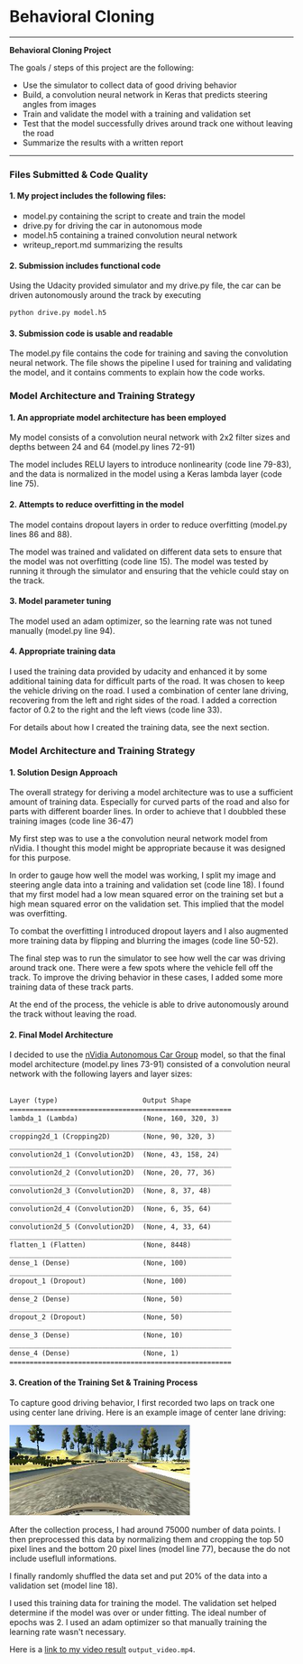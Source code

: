 # **Behavioral Cloning** 

---

**Behavioral Cloning Project**

The goals / steps of this project are the following:
* Use the simulator to collect data of good driving behavior
* Build, a convolution neural network in Keras that predicts steering angles from images
* Train and validate the model with a training and validation set
* Test that the model successfully drives around track one without leaving the road
* Summarize the results with a written report


[//]: # (Image References)

[image1]: ./examples/center_2021_05_06_08_55_21_280.jpg


---
### Files Submitted & Code Quality

#### 1. My project includes the following files:
* model.py containing the script to create and train the model
* drive.py for driving the car in autonomous mode
* model.h5 containing a trained convolution neural network 
* writeup_report.md summarizing the results

#### 2. Submission includes functional code
Using the Udacity provided simulator and my drive.py file, the car can be driven autonomously around the track by executing 
```sh
python drive.py model.h5
```

#### 3. Submission code is usable and readable

The model.py file contains the code for training and saving the convolution neural network. The file shows the pipeline I used for training and validating the model, and it contains comments to explain how the code works.

### Model Architecture and Training Strategy

#### 1. An appropriate model architecture has been employed

My model consists of a convolution neural network with 2x2 filter sizes and depths between 24 and 64 (model.py lines 72-91) 

The model includes RELU layers to introduce nonlinearity (code line 79-83), and the data is normalized in the model using a Keras lambda layer (code line 75). 

#### 2. Attempts to reduce overfitting in the model

The model contains dropout layers in order to reduce overfitting (model.py lines 86 and 88). 

The model was trained and validated on different data sets to ensure that the model was not overfitting (code line 15). The model was tested by running it through the simulator and ensuring that the vehicle could stay on the track.

#### 3. Model parameter tuning

The model used an adam optimizer, so the learning rate was not tuned manually (model.py line 94).

#### 4. Appropriate training data

I used the training data provided by udacity and enhanced it by some additional taining data for difficult parts of the road. It was chosen to keep the vehicle driving on the road. I used a combination of center lane driving, recovering from the left and right sides of the road. I added a correction factor of 0.2 to the right and the left views (code line 33).

For details about how I created the training data, see the next section. 

### Model Architecture and Training Strategy

#### 1. Solution Design Approach

The overall strategy for deriving a model architecture was to use a sufficient amount of training data. Especially for curved parts of the road and also for parts with different boarder lines. In order to achieve that I doubbled these training images (code line 36-47)

My first step was to use a the convolution neural network model from nVidia. I thought this model might be appropriate because it was designed for this purpose.

In order to gauge how well the model was working, I split my image and steering angle data into a training and validation set (code line 18). I found that my first model had a low mean squared error on the training set but a high mean squared error on the validation set. This implied that the model was overfitting. 

To combat the overfitting I introduced dropout layers and I also augmented more training data by flipping and blurring the images (code line 50-52).

The final step was to run the simulator to see how well the car was driving around track one. There were a few spots where the vehicle fell off the track. To improve the driving behavior in these cases, I added some more training data of these track parts.

At the end of the process, the vehicle is able to drive autonomously around the track without leaving the road.

#### 2. Final Model Architecture

I decided to use the [nVidia Autonomous Car Group](https://devblogs.nvidia.com/parallelforall/deep-learning-self-driving-cars/) model, so that the final model architecture (model.py lines 73-91) consisted of a convolution neural network with the following layers and layer sizes:

```

Layer (type)                     Output Shape                        
=======================================================
lambda_1 (Lambda)                (None, 160, 320, 3)     
_______________________________________________________
cropping2d_1 (Cropping2D)        (None, 90, 320, 3)                  
_______________________________________________________
convolution2d_1 (Convolution2D)  (None, 43, 158, 24)                 
_______________________________________________________
convolution2d_2 (Convolution2D)  (None, 20, 77, 36)     
_______________________________________________________
convolution2d_3 (Convolution2D)  (None, 8, 37, 48)      
_______________________________________________________
convolution2d_4 (Convolution2D)  (None, 6, 35, 64)      
_______________________________________________________
convolution2d_5 (Convolution2D)  (None, 4, 33, 64)      
_______________________________________________________
flatten_1 (Flatten)              (None, 8448)           
_______________________________________________________
dense_1 (Dense)                  (None, 100)                        
_______________________________________________________
dropout_1 (Dropout)              (None, 100)
_______________________________________________________
dense_2 (Dense)                  (None, 50)                         
_______________________________________________________
dropout_2 (Dropout)              (None, 50)
_______________________________________________________
dense_3 (Dense)                  (None, 10)                         
_______________________________________________________
dense_4 (Dense)                  (None, 1)                          
=======================================================

```

#### 3. Creation of the Training Set & Training Process

To capture good driving behavior, I first recorded two laps on track one using center lane driving. Here is an example image of center lane driving:

![alt text][image1]

After the collection process, I had around 75000 number of data points. I then preprocessed this data by normalizing them and cropping the top 50 pixel lines and the bottom 20 pixel lines (model line 77), because the do not include useflull informations.

I finally randomly shuffled the data set and put 20% of the data into a validation set (model line 18).

I used this training data for training the model. The validation set helped determine if the model was over or under fitting. The ideal number of epochs was 2. I used an adam optimizer so that manually training the learning rate wasn't necessary.

Here is a [link to my video result](./output_video.mp4) `output_video.mp4`.

